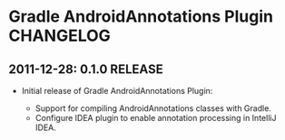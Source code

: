 # Gradle AndroidAnnotations Plugin CHANGELOG

## 2011-12-28: 0.1.0 RELEASE

* Initial release of Gradle AndroidAnnotations Plugin:

  * Support for compiling AndroidAnnotations classes with Gradle.
  * Configure IDEA plugin to enable annotation processing in IntelliJ IDEA.